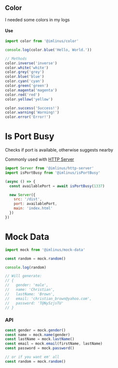 ## Color
I needed some colors in my logs

#### Use
```js
import color from '@imlinus/color'

console.log(color.blue('Hello, World.'))

// Methods
color.inverse('inverse')
color.white('white')
color.grey('grey')
color.blue('blue')
color.cyan('cyan')
color.green('green')
color.magenta('magenta')
color.red('red')
color.yellow('yellow')

color.success('Success!')
color.warning('Warning!')
color.error('Error!')
```


# Is Port Busy
Checks if port is available, otherwise suggests nearby

Commonly used with [HTTP Server](tools?id=http-server)

```js
import Server from '@imlinus/http-server'
import isPortBusy from '@imlinus/isPortBusy'

(async () => {
  const availablePort = await isPortBusy(1337)

  new Server({
    src: '/dist',
    port: availablePort,
    main: 'index.html'
  })
})
```


# Mock Data

```js
import mock from '@imlinus/mock-data'

const random = mock.random()

console.log(random)

// Will generate:
// {
//   gender: 'male',
//   name: 'Christian',
//   lastName: 'Brown',
//   email: 'christian_brown@yahoo.com',
//   password: 'T@Ny5zjsTU'
// }
```

### API
```js
const gender = mock.gender()
const name = mock.name(gender)
const lastName = mock.lastName()
const email = mock.email(firstName, lastName)
const password = mock.password()

// or if you want em' all
const random = mock.random()
```
